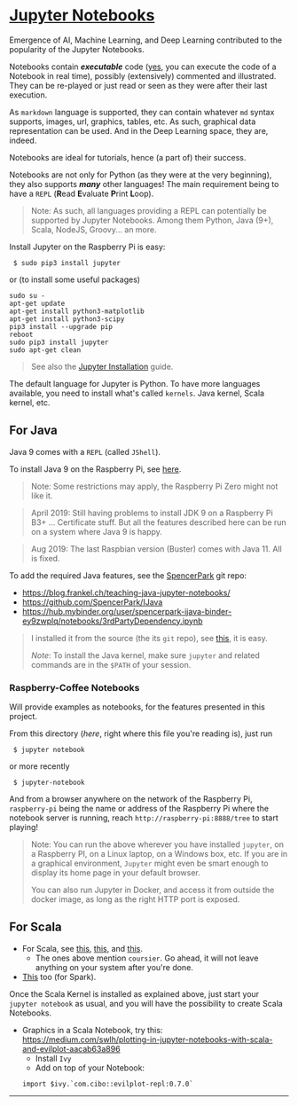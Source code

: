 # [Jupyter Notebooks](https://jupyter.org/)
Emergence of AI, Machine Learning, and Deep Learning contributed to the popularity of the Jupyter Notebooks.

Notebooks contain **_executable_** code (<u>yes</u>, you can execute the code of a Notebook in real time), possibly (extensively) commented and illustrated.
They can be re-played or just read or seen as they were after their last execution.

As `markdown` language is supported, they can contain whatever `md` syntax supports, images, url, graphics, tables, etc.
As such, graphical data representation can be used. And in the Deep Learning space, they are, indeed.

Notebooks are ideal for tutorials, hence (a part of) their success.

Notebooks are not only for Python (as they were at the very beginning), they also supports _**many**_ other languages!
The main requirement being to have a `REPL` (**R**ead **E**valuate **P**rint **L**oop).
> Note: As such, all languages providing a REPL can potentially be supported by
> Jupyter Notebooks. Among them Python, Java (9+), Scala, NodeJS, Groovy... an more. 

Install Jupyter on the Raspberry Pi is easy:
```
 $ sudo pip3 install jupyter
```
or (to install some useful packages)
```
sudo su -
apt-get update
apt-get install python3-matplotlib
apt-get install python3-scipy
pip3 install --upgrade pip
reboot
sudo pip3 install jupyter
sudo apt-get clean
```
> See also the [Jupyter Installation](https://jupyter.org/install) guide.

The default language for Jupyter is Python. To have more languages available, you need to install what's called `kernels`.
Java kernel, Scala kernel, etc.

## For Java
Java 9 comes with a `REPL` (called `JShell`).

To install Java 9 on the Raspberry Pi, see [here](https://www.raspberrypi.org/forums/viewtopic.php?t=200232). 
> Note: Some restrictions may apply, the Raspberry Pi Zero might not like it.

<!-- sudo apt-get remove ca-certificates-java -->
> April 2019: Still having problems to install JDK 9 on a Raspberry Pi B3+ ... Certificate stuff.
> But all the features described here can be run on a system where Java 9 is happy.

> Aug 2019: The last Raspbian version (Buster) comes with Java 11. All is fixed.

To add the required Java features, see the [SpencerPark](https://github.com/SpencerPark/IJava) git repo:
- <https://blog.frankel.ch/teaching-java-jupyter-notebooks/>
- <https://github.com/SpencerPark/IJava>
- <https://hub.mybinder.org/user/spencerpark-ijava-binder-ey9zwplq/notebooks/3rdPartyDependency.ipynb>

> I installed it from the source (the its `git` repo), see [this](https://github.com/SpencerPark/IJava#install-from-source), it is easy.
>
> _Note_: To install the Java kernel, make sure `jupyter` and related commands are in the `$PATH` of your session.

### Raspberry-Coffee Notebooks

Will provide examples as notebooks, for the features presented in this project.

From this directory (_here_, right where this file you're reading is), just run
```
 $ jupyter notebook
```
or more recently
```
 $ jupyter-notebook
```
And from a browser anywhere on the network of the Raspberry Pi, `raspberry-pi` being the name or address of the Raspberry Pi where the notebook server is running, reach `http://raspberry-pi:8888/tree` to start playing!
 
> Note: You can run the above wherever you have installed `jupyter`, on a Raspberry PI, on a Linux laptop, on a Windows box, etc.
> If you are in a graphical environment, `Jupyter` might even be smart enough to display its home page in your default browser.
>
> You can also run Jupyter in Docker, and access it from outside the docker image, as long as the right HTTP port is exposed.  
 
## For Scala
- For Scala, see [this](https://index.scala-lang.org/jupyter-scala/jupyter-scala/spark-stubs-2/0.4.2?target=_2.11), [this](https://index.scala-lang.org/jupyter-scala/jupyter-scala/protocol/0.1.8?target=_2.12), and [this](https://almond.sh/).
    - The ones above mention `coursier`. Go ahead, it will not leave anything on your system after you're done.
- [This](https://medium.com/@bogdan.cojocar/how-to-run-scala-and-spark-in-the-jupyter-notebook-328a80090b3b) too (for Spark).

Once the Scala Kernel is installed as explained above, just start your `jupyter notebook`
as usual, and you will have the possibility to create Scala Notebooks.

- Graphics in a Scala Notebook, try this: <https://medium.com/swlh/plotting-in-jupyter-notebooks-with-scala-and-evilplot-aacab63a896>
    - Install `Ivy`
    - Add on top of your Notebook:
    ```
    import $ivy.`com.cibo::evilplot-repl:0.7.0`
    ``` 

---
